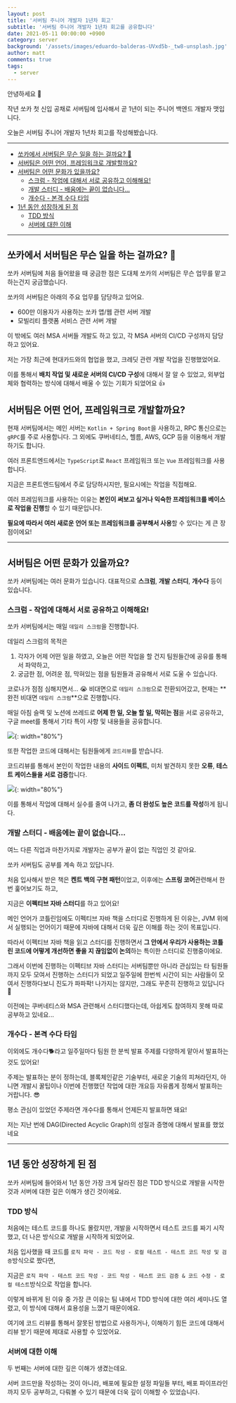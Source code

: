 ```yaml
---
layout: post
title: '서버팀 주니어 개발자 1년차 회고'
subtitle: '서버팀 주니어 개발자 1년차 회고를 공유합니다'
date: 2021-05-11 00:00:00 +0900
category: server
background: '/assets/images/eduardo-balderas-UVxd5b-_tw8-unsplash.jpg'
author: matt
comments: true
tags:
  - server
---
```


안녕하세요 🙂

작년 쏘카 첫 신입 공채로 서버팀에 입사해서 곧 1년이 되는 주니어 백엔드 개발자 맷입니다.

오늘은 서버팀 주니어 개발자 1년차 회고를 작성해봤습니다.

---

- [쏘카에서 서버팀은 무슨 일을 하는 걸까요? 🤔](#쏘카에서-서버팀은-무슨-일을-하는-걸까요-)
- [서버팀은 어떤 언어, 프레임워크로 개발할까요?](#서버팀은-어떤-언어-프레임워크로-개발할까요)
- [서버팀은 어떤 문화가 있을까요?](#서버팀은-어떤-문화가-있을까요)
  - [스크럼 - 작업에 대해서 서로 공유하고 이해해요!](#스크럼---작업에-대해서-서로-공유하고-이해해요)
  - [개발 스터디 - 배움에는 끝이 없습니다...](#개발-스터디---배움에는-끝이-없습니다)
  - [개수다 - 본격 수다 타임](#개수다---본격-수다-타임)
- [1년 동안 성장하게 된 점](#1년-동안-성장하게-된-점)
  - [TDD 방식](#tdd-방식)
  - [서버에 대한 이해](#서버에-대한-이해)

---

## 쏘카에서 서버팀은 무슨 일을 하는 걸까요? 🤔

쏘카 서버팀에 처음 들어왔을 때 궁금한 점은 도대체 쏘카의 서버팀은 무슨 업무를 맡고 하는건지 궁금했습니다.

쏘카의 서버팀은 아래의 주요 업무를 담당하고 있어요.

- 600만 이용자가 사용하는 쏘카 앱/웹 관련 서버 개발
- 모빌리티 플랫폼 서비스 관련 서버 개발

이 밖에도 여러 MSA 서버들 개발도 하고 있고, 각 MSA 서버의 CI/CD 구성까지 담당하고 있어요.

저는 가장 최근에 현대카드와의 협업을 했고, 크레딧 관련 개발 작업을 진행했었어요.

이를 통해서 **배치 작업 및 새로운 서버의 CI/CD 구성**에 대해서 잘 알 수 있었고, 외부업체와 협력하는 방식에 대해서 배울 수 있는 기회가 되었어요 👍

## 서버팀은 어떤 언어, 프레임워크로 개발할까요?

현재 서버팀에서는 메인 서버는 `Kotlin + Spring Boot`을 사용하고, RPC 통신으로는 `gRPC`를 주로 사용합니다. 그 외에도 쿠버네티스, 헬름, AWS, GCP 등을 이용해서 개발하기도 합니다.

여러 프론트엔드에서는 `TypeScript`로 `React` 프레임워크 또는 `Vue` 프레임워크를 사용합니다.

지금은 프론트엔드팀에서 주로 담당하시지만, 필요시에는 작업을 직접해요.

여러 프레임워크를 사용하는 이유는 **본인이 써보고 싶거나 익숙한 프레임워크를 베이스로 작업을 진행**할 수 있기 때문입니다.

**필요에 따라서 여러 새로운 언어 또는 프레임워크를 공부해서 사용**할 수 있다는 게 큰 장점이에요!

---

## 서버팀은 어떤 문화가 있을까요?

쏘카 서버팀에는 여러 문화가 있습니다. 대표적으로 **스크럼**, **개발 스터디**, **개수다** 등이 있습니다.

### 스크럼 - 작업에 대해서 서로 공유하고 이해해요!

쏘카 서버팀에서는 매일 `데일리 스크럼`을 진행합니다.

데일리 스크럼의 목적은

1. 각자가 어제 어떤 일을 하였고, 오늘은 어떤 작업을 할 건지 팀원들간에 공유를 통해서 파악하고,
2. 궁금한 점, 어려운 점, 막혀있는 점을 팀원들과 공유해서 서로 도울 수 있습니다.

코로나가 점점 심해지면서... 😭 비대면으로 `데일리 스크럼`으로 전환되어갔고, 현재는 **완전 비대면 `데일리 스크럼`**으로 진행합니다.

매일 아침 슬랙 및 노션에 쓰레드로 **어제 한 일, 오늘 할 일, 막히는 점**을 서로 공유하고, 구글 meet를 통해서 기타 특이 사항 및 내용들을 공유합니다.

![](/img/server-team-newbie/1.png){: width="80%"}

또한 작업한 코드에 대해서는 팀원들에게 `코드리뷰`를 받습니다.

코드리뷰를 통해서 본인이 작업한 내용의 **사이드 이펙트**, 미처 발견하지 못한 **오류**, **테스트 케이스들을 서로 검증**합니다.

![](/img/server-team-newbie/2.png){: width="80%"}

이를 통해서 작업에 대해서 실수를 줄여 나가고, **좀 더 완성도 높은 코드를 작성**하게 됩니다.

### 개발 스터디 - 배움에는 끝이 없습니다...

여느 다른 직업과 마찬가지로 개발자는 공부가 끝이 없는 직업인 것 같아요.

쏘카 서버팀도 공부를 계속 하고 있답니다.

처음 입사해서 받은 책은 **켄트 백의 구현 패턴**이었고, 이후에는 **스프링 코어**관련해서 한번 훑어보기도 하고,

지금은 **이펙티브 자바 스터디**를 하고 있어요!

메인 언어가 코틀린임에도 이펙티브 자바 책을 스터디로 진행하게 된 이유는, JVM 위에서 실행되는 언어이기 때문에 자바에 대해서 더욱 깊은 이해를 하는 것이 목표입니다.

따라서 이펙티브 자바 책을 읽고 스터디를 진행하면서 **그 안에서 우리가 사용하는 코틀린 코드에 어떻게 개선하면 좋을 지 끊임없이 논의**하는 특이한 스터디로 진행중이에요.

그래서 이번에 진행하는 이펙티브 자바 스터디는 서버팀뿐만 아니라 관심있는 타 팀원들까지 모두 모여서 진행하는 스터디가 되었고 일주일에 한번씩 시간이 되는 사람들이 모여서 진행하다보니 진도가 파파팍! 나가지는 않지만, 그래도 꾸준히 진행하고 있답니다 🙂

이전에는 쿠버네티스와 MSA 관련해서 스터디했다는데, 아쉽게도 참여하지 못해 따로 공부하고 있네요...

### 개수다 - 본격 수다 타임

이외에도 개수다🐕라고 일주일마다 팀원 한 분씩 발표 주제를 다양하게 맡아서 발표하는 것도 있어요!

주제는 발표하는 분이 정하는데, 블록체인같은 기술부터, 새로운 기술의 피쳐라던지, 아니면 개발시 꿀팁이나 이번에 진행했던 작업에 대한 개요등 자유롭게 정해서 발표하는 거랍니다. 😎

평소 관심이 있었던 주제라면 개수다를 통해서 언제든지 발표하면 돼요!

저는 지난 번에 DAG(Directed Acyclic Graph)의 성질과 증명에 대해서 발표를 했었네요

---

## 1년 동안 성장하게 된 점

쏘카 서버팀에 들어와서 1년 동안 가장 크게 달라진 점은 TDD 방식으로 개발을 시작한 것과 서버에 대한 깊은 이해가 생긴 것이에요.

### TDD 방식

처음에는 테스트 코드를 하나도 몰랐지만, 개발을 시작하면서 테스트 코드를 짜기 시작했고, 더 나은 방식으로 개발을 시작하게 되었어요.

처음 입사했을 때 코드를 `로직 파악 - 코드 작성 - 로컬 테스트 - 테스트 코드 작성 및 검증`방식으로 짰다면,

지금은 `로직 파악 - 테스트 코드 작성 - 코드 작성 - 테스트 코드 검증 & 코드 수정 - 로컬 테스트`방식으로 작업을 합니다.

이렇게 바뀌게 된 이유 중 가장 큰 이유는 팀 내에서 TDD 방식에 대한 여러 세미나도 열렸고, 이 방식에 대해서 효용성을 느꼈기 때문이에요.

여기에 코드 리뷰를 통해서 잘못된 방법으로 사용하거나, 이해하기 힘든 코드에 대해서 리뷰 받기 때문에 제대로 사용할 수 있었어요.

### 서버에 대한 이해

두 번째는 서버에 대한 깊은 이해가 생겼는데요.

서버 코드만을 작성하는 것이 아니라, 배포에 필요한 설정 파일들 부터, 배포 파이프라인까지 모두 공부하고, 다뤄볼 수 있기 때문에 더욱 깊이 이해할 수 있었습니다.

